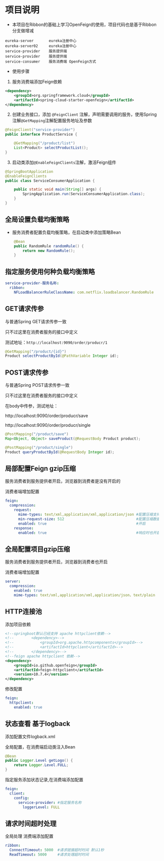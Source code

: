 # 项目说明 #
- 本项目在Ribbon的基础上学习OpenFeign的使用，项目代码也是基于Ribbon分支做增减

```
eureka-server       eureka注册中心
eureka-server02     eureka注册中心
service-provider    服务提供端
service-provider    服务提供端
service-consumer    服务消费端 OpenFeign方式
```
- 使用步骤
1. 服务消费端添加Feign依赖
```xml
<dependency>
    <groupId>org.springframework.cloud</groupId>
    <artifactId>spring-cloud-starter-openfeign</artifactId>
</dependency>
```
2. 创建业务接口，添加 `@FeignClient` 注解，声明需要调用的服务，使用Spring注解`@GetMapping`注解配置服务地址及参数
```java
@FeignClient("service-provider")
public interface ProductService {

	@GetMapping("/product/list")
	List<Product> selectProductList();
}
```
3. 启动类添加`@EnableFeignClients`注解，激活Feign组件
```java
@SpringBootApplication
@EnableFeignClients
public class ServiceConsumerApplication {

	public static void main(String[] args) {
		SpringApplication.run(ServiceConsumerApplication.class);
	}
}
```
## 全局设置负载均衡策略
- 服务消费者配置负载均衡策略，在启动类中添加策略Bean
```java
    @Bean
    public RandomRule randomRule() {
        return new RandomRule();
    }
```
## 指定服务使用何种负载均衡策略
```yml
service-provider-服务名称:
  ribbon:
    NFLoadBalancerRuleClassName: com.netflix.loadbalancer.RandomRule
```

## GET请求传参

与普通Spring GET请求传参一致

只不过这里在消费者服务的接口中定义

测试地址：`http://localhost:9090/order/producr/1`
```java
@GetMapping("/product/{id}")
Product selectProductById(@PathVariable Integer id);
```

## POST请求传参

与普通Spring POST请求传参一致

只不过这里在消费者服务的接口中定义

在body中传参，测试地址：

http://localhost:9090/order/producr/save

http://localhost:9090/order/producr/single
```java
@PostMapping("/product/save")
Map<Object, Object> saveProduct(@RequestBody Product product);

@PostMapping("/product/single")
Product queryProductById(@RequestBody Integer id);
```
## 局部配置Feign gzip压缩
服务消费者到服务提供者开启，浏览器到消费者是没有开启的

消费者端增加配置
```yml
feign:
  compression:
    request:
      mime-types: text/xml,application/xml,application/json #配置压缩支持的MIME类型
      min-request-size: 512                                 #配置压缩数据大小的最小阈值 默认2048
      enabled: true                                         #开启
    response:
      enabled: true                                         #响应时也开启
```
## 全局配置项目gzip压缩
服务消费者到服务提供者开启，浏览器到消费者也开启

消费者端增加配置
```yml
server:
  compression:
    enabled: true
    mime-types: text/xml,application/xml,application/json，text/plain                                    #响应时也开启
```
## HTTP连接池
添加项目依赖
```xml
<!--springboot默认已经支持 apache httpclient依赖-->
<!--		<dependency>-->
<!--			<groupId>org.apache.httpcomponents</groupId>-->
<!--			<artifactId>httpclient</artifactId>-->
<!--		</dependency>-->
<!--feign apache httpclient 依赖-->
<dependency>
    <groupId>io.github.openfeign</groupId>
    <artifactId>feign-httpclient</artifactId>
    <version>10.7.4</version>
</dependency>
```
修改配置
```yml
feign:
  httpclient:
    enabled: true
```

## 状态查看 基于logback
添加配置文件logback.xml

全局配置，在消费端启动类注入Bean
```java
@Bean
public Logger.Level getLogo() {
    return Logger.Level.FULL;
}
```

指定服务添加状态记录,在消费端添加配置
```yaml
feign:
  client:
    config:
      service-provider: #指定服务名称
        loggerLevel: FULL
```
## 请求时间超时处理
全局处理 消费端添加配置
```yaml
ribbon:
  ConnectTimeout: 5000  #请求链接超时时间 默认1秒
  ReadTimeout: 5000     #请求处理超时时间
```



